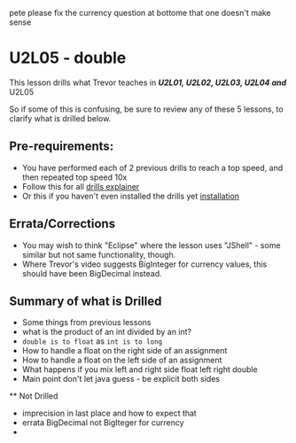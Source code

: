 
pete please fix the currency question at bottome that one doesn't make sense

# U2L05 - double

This lesson drills what Trevor teaches in _**U2L01, U2L02, U2L03, U2L04 and**_ U2L05

So if some of this is confusing, be sure to review any of these 5 lessons, to clarify what is drilled below.

## Pre-requirements:

- You have performed each of 2 previous drills to reach a top speed, and then repeated top speed 10x
- Follow this for all  [drills explainer](/docs/drills/explainer/)
- Or this if you haven't even installed the drills yet [installation](/docs/drills/install/)

## Errata/Corrections

- You may wish to think "Eclipse" where the lesson uses "JShell" - some similar but not same functionality, though.
- Where Trevor's video suggests BigInteger for currency values, this should have been BigDecimal instead.

## Summary of what is Drilled

- Some things from previous lessons
- what is the product of an int divided by an int?
- `double is to float` as `int is to long`
- How to handle a float on the right side of an assignment
- How to handle a float on the left side of an assignment
- What happens if you mix left and right side float left right double
- Main point don't let java guess - be explicit both sides

** Not Drilled
- imprecision in last place and how to expect that
- errata BigDecimal not BigIteger for currency
- 
